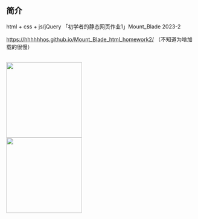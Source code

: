 ## 简介

html + css + js/jQuery 「初学者的静态网页作业1」Mount_Blade 2023-2

https://hhhhhhos.github.io/Mount_Blade_html_homework2/
（不知道为啥加载的很慢）


<br>
<img src="pic1.jpg" style="width: 200px; height: 200px">
<br>
<img src="pic2.jpg" style="width: 200px; height: 200px">



